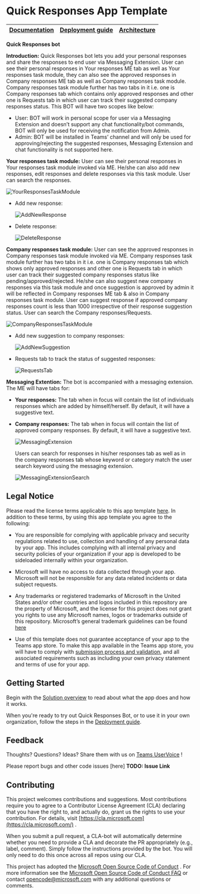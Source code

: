 
# Quick Responses App Template
| [Documentation](/wiki) | [Deployment guide](/wiki/Deployment-Guide.md)| [Architecture](/wiki/Solution-Overview.md)
|--|--|--|

**Quick Responses bot**

**Introduction:** Quick Responses bot lets you add your personal responses and share the responses to end user via Messaging Extension. User can see their personal responses in Your responses ME tab as well as Your responses task module, they can also see the approved responses in Company responses ME tab as well as Company responses task module. Company responses task module further has two tabs in it i.e. one is Company responses tab which contains only approved responses and other one is Requests tab in which user can track their suggested company responses status. This BOT will have two scopes like below:

- User: BOT will work in personal scope for user via a Messaging Extension and doesn’t support any chat functionality/bot commands, BOT will only be used for receiving the notification from Admin.
- Admin: BOT will be installed in Teams’ channel and will only be used for approving/rejecting the suggested responses, Messaging Extension and chat functionality is not supported here.

**Your responses task module:** User can see their personal responses in Your responses task module invoked via ME. He/she can also add new responses, edit responses and delete responses via this task module. User can search the responses.

![YourResponsesTaskModule](/wiki/images/YourResponsesTaskModule.png)

* Add new response:

	![AddNewResponse](/wiki/images/AddNewResponse.png)

* Delete response:

	![DeleteResponse](/wiki/images/DeleteResponse.png)

**Company responses task module:** User can see the approved responses in Company responses task module invoked via ME. Company responses task module further has two tabs in it i.e. one is Company responses tab which shows only approved responses and other one is Requests tab in which user can track their suggested company responses status like pending/approved/rejected. He/she can also suggest new company responses via this task module and once suggestion is approved by admin it will be reflected in Company responses ME tab & also in Company responses task module. User can suggest response if approved company responses count is less than 1000 irrespective of their response suggestion status. User can search the Company responses/Requests.

![CompanyResponsesTaskModule](/wiki/images/CompanyResponsesTaskModule.png)

* Add new suggestion to company responses:

	![AddNewSuggestion](/wiki/images/AddNewSuggestion.png)

* Requests tab to track the status of suggested responses:

	![RequestsTab](/wiki/images/RequestsTab.png)

 **Messaging Extention:** The bot is accompanied with a messaging extension. The ME will have tabs for:

* **Your responses:** The tab when in focus will contain the list of individuals responses which are added by himself/herself. By default, it will have a suggestive text.

* **Company responses:** The tab when in focus will contain the list of approved company responses. By default, it will have a suggestive text. 

	![MessagingExtension](/wiki/images/MessagingExtension.png)

	Users can search for responses in his/her responses tab as well as in the company responses tab whose keyword or category match the user search keyword using the messaging extension.

	![MessagingExtensionSearch](/wiki/images/MessagingExtensionSearch.png)

## Legal Notice

Please read the license terms applicable to this app template [here](https://github.com/OfficeDev/microsoft-teams-apps-incentives/blob/master/LICENSE). In addition to these terms, by using this app template you agree to the following:

-   You are responsible for complying with applicable privacy and security regulations related to use, collection and handling of any personal data by your app. This includes complying with all internal privacy and security policies of your organization if your app is developed to be sideloaded internally within your organization.
    
-   Microsoft will have no access to data collected through your app. Microsoft will not be responsible for any data related incidents or data subject requests.
    
-   Any trademarks or registered trademarks of Microsoft in the United States and/or other countries and logos included in this repository are the property of Microsoft, and the license for this project does not grant you rights to use any Microsoft names, logos or trademarks outside of this repository. Microsoft’s general trademark guidelines can be found [here](https://www.microsoft.com/en-us/legal/intellectualproperty/trademarks/usage/general.aspx)
    
-   Use of this template does not guarantee acceptance of your app to the Teams app store. To make this app available in the Teams app store, you will have to comply with [submission process and validation](https://docs.microsoft.com/en-us/microsoftteams/platform/concepts/deploy-and-publish/appsource/publish), and all associated requirements such as including your own privacy statement and terms of use for your app.


## Getting Started
Begin with the [Solution overview](/wiki/Solution-Overview) to read about what the app does and how it works.

When you're ready to try out Quick Responses Bot, or to use it in your own organization, follow the steps in the [Deployment guide](/wiki/Deployment-Guide).

## Feedback
Thoughts? Questions? Ideas? Share them with us on [Teams UserVoice](https://microsoftteams.uservoice.com/forums/555103-public) !

Please report bugs and other code issues [here] **TODO: Issue Link**

## Contributing

This project welcomes contributions and suggestions. Most contributions require you to agree to a Contributor License Agreement (CLA) declaring that you have the right to, and actually do, grant us the rights to use your contribution. For details, visit [https://cla.microsoft.com](https://cla.microsoft.com/) .

When you submit a pull request, a CLA-bot will automatically determine whether you need to provide a CLA and decorate the PR appropriately (e.g., label, comment). Simply follow the instructions provided by the bot. You will only need to do this once across all repos using our CLA.

This project has adopted the [Microsoft Open Source Code of Conduct](https://opensource.microsoft.com/codeofconduct/) . For more information see the [Microsoft Open Source Code of Conduct FAQ](https://opensource.microsoft.com/codeofconduct/faq/) or contact [opencode@microsoft.com](mailto:opencode@microsoft.com) with any additional questions or comments.